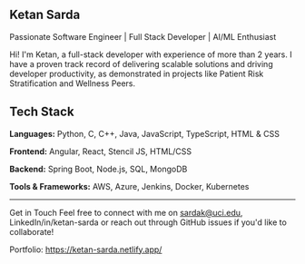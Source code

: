 
**Ketan Sarda**
-----------------------------------------------------------------------------
Passionate Software Engineer | Full Stack Developer | AI/ML Enthusiast

Hi! I'm Ketan, a full-stack developer with experience of more than 2 years.
I have a proven track record of delivering scalable solutions and driving developer productivity, as demonstrated in projects like Patient Risk Stratification and Wellness Peers.



Tech Stack
----------------------------------------------------------------------------
**Languages:** Python, C, C++, Java, JavaScript, TypeScript, HTML & CSS

**Frontend:** Angular, React, Stencil JS, HTML/CSS

**Backend:** Spring Boot, Node.js, SQL, MongoDB

**Tools & Frameworks:** AWS, Azure, Jenkins, Docker, Kubernetes

-----------------------------------------------------------------------------
Get in Touch
Feel free to connect with me on sardak@uci.edu, LinkedIn/in/ketan-sarda or reach out through GitHub issues if you'd like to collaborate!

Portfolio: https://ketan-sarda.netlify.app/
